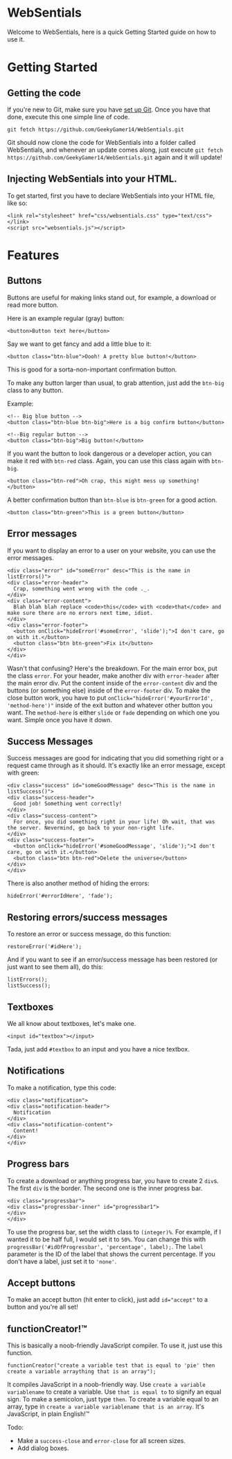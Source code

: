 WebSentials
===

Welcome to WebSentials, here is a quick Getting Started guide on how to use it.

Getting Started
=

Getting the code
-

If you're new to Git, make sure you have [set up Git](https://help.github.com/articles/set-up-git). Once you have that done, execute this one simple line of code.

    git fetch https://github.com/GeekyGamer14/WebSentials.git

Git should now clone the code for WebSentials into a folder called WebSentials, and whenever an update comes along, just execute `git fetch https://github.com/GeekyGamer14/WebSentials.git` again and it will update!

Injecting WebSentials into your HTML.
-

To get started, first you have to declare WebSentials into your HTML file, like so:

    <link rel="stylesheet" href="css/websentials.css" type="text/css"></link>
    <script src="websentials.js"></script>

Features
=

Buttons
-

Buttons are useful for making links stand out, for example, a download or read more button.

Here is an example regular (gray) button:

    <button>Button text here</button>
    
Say we want to get fancy and add a little blue to it:

    <button class="btn-blue">Oooh! A pretty blue button!</button>
    
This is good for a sorta-non-important confirmation button.

To make any button larger than usual, to grab attention, just add the `btn-big` class to any button.

Example:

    <!-- Big blue button -->
    <button class="btn-blue btn-big">Here is a big confirm button</button>
    
    <!--Big regular button -->
    <button class="btn-big">Big button!</button>

If you want the button to look dangerous or a developer action, you can make it red with `btn-red` class. Again, you can use this class again with `btn-big`.

    <button class="btn-red">Oh crap, this might mess up something!</button>

A better confirmation button than `btn-blue` is `btn-green` for a good action.

    <button class="btn-green">This is a green button</button>

Error messages
-

If you want to display an error to a user on your website, you can use the error messages.

    <div class="error" id="someError" desc="This is the name in listErrors()">
    <div class="error-header">
      Crap, something went wrong with the code ._.
    </div>
    <div class="error-content">
      Blah blah blah replace <code>this</code> with <code>that</code> and make sure there are no errors next time, idiot.
    </div>
    <div class="error-footer">
      <button onClick="hideError('#someError', 'slide');">I don't care, go on with it.</button>
      <button class="btn btn-green">Fix it</button>
    </div>
    </div>

Wasn't that confusing? Here's the breakdown. For the main error box, put the class `error`. For your header, make another div with `error-header` after the main error div. Put the content inside of the `error-content` div and the buttons (or something else) inside of the `error-footer` div. To make the close button work, you have to put `onClick="hideError('#yourErrorId', 'method-here')"` inside of the exit button and whatever other button you want. The `method-here` is either `slide` or `fade` depending on which one you want. Simple once you have it down.

Success Messages
-

Success messages are good for indicating that you did something right or a request came through as it should. It's exactly like an error message, except with green:

    <div class="success" id="someGoodMessage" desc="This is the name in listSuccess()">
    <div class="success-header">
      Good job! Something went correctly!
    </div>
    <div class="success-content">
      For once, you did something right in your life! Oh wait, that was the server. Nevermind, go back to your non-right life.
    </div>
    <div class="success-footer">
      <button onClick="hideError('#someGoodMessage', 'slide');">I don't care, go on with it.</button>
      <button class="btn btn-red">Delete the universe</button>
    </div>
    </div>

There is also another method of hiding the errors:

    hideError('#errorIdHere', 'fade');

Restoring errors/success messages
-

To restore an error or success message, do this function:

    restoreError('#idHere');

And if you want to see if an error/success message has been restored (or just want to see them all), do this:

    listErrors();
    listSuccess();

Textboxes
-

We all know about textboxes, let's make one.

    <input id="textbox"></input>

Tada, just add `#textbox` to an input and you have a nice textbox.

Notifications
-

To make a notification, type this code:

    <div class="notification">
    <div class="notification-header">
      Notification
    </div>
    <div class="notification-content">
      Content!
    </div>
    </div>

Progress bars
-

To create a download or anything progress bar, you have to create 2 `div`s.
The first `div` is the border. The second one is the inner progress bar.

    <div class="progressbar">
    <div class="progressbar-inner" id="progressbar1">
    </div>
    </div>

To use the progress bar, set the width class to `(integer)%`. For example, if I wanted it to be half full, I would set it to `50%`. You can change this with `progressBar('#idOfProgressbar', 'percentage', label);`. The `label` parameter is the ID of the label that shows the current percentage. If you don't have a label, just set it to `'none'`.

Accept buttons
-

To make an accept button (hit enter to click), just add `id="accept"` to a button and you're all set!

functionCreator!&trade;
-

This is basically a noob-friendly JavaScript compiler. To use it, just use this function.

    functionCreator("create a variable test that is equal to 'pie' then create a variable arraything that is an array");

It compiles JavaScript in a noob-friendly way. Use `create a variable variablename` to create a variable. Use `that is equal to` to signify an equal sign. To make a semicolon, just type `then`. To create a variable equal to an array, type in `create a variable variablename that is an array`. It's JavaScript, in plain English!&trade;

Todo:

 - Make a `success-close` and `error-close` for all screen sizes.
 - Add dialog boxes.
